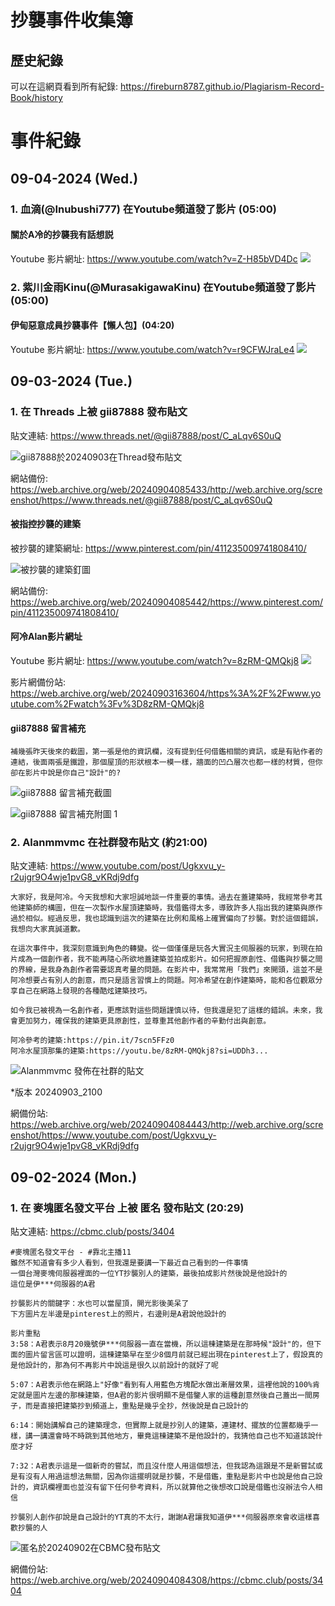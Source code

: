 # 抄襲事件收集簿


## 歷史紀錄

可以在這網頁看到所有紀錄: 
https://fireburn8787.github.io/Plagiarism-Record-Book/history


# 事件紀錄

## 09-04-2024 (Wed.)


### 1. 血滴(@Inubushi777) 在Youtube頻道發了影片 (05:00)

#### 關於A冷的抄襲我有話想説

Youtube 影片網址: https://www.youtube.com/watch?v=Z-H85bVD4Dc
<a href="https://www.youtube.com/watch?v=Z-H85bVD4Dc" target="_blank">
    <img src="https://raw.githubusercontent.com/FireBurn8787/Plagiarism-Record-Book/main/imgs/09-04-2024_Youtube_Inubushi777_Z-H85bVD4Dc_Thumbnail.jpg"/>
</a>

### 2. 紫川金雨Kinu(@MurasakigawaKinu) 在Youtube頻道發了影片 (05:00)


#### 伊甸惡意成員抄襲事件【懶人包】(04:20)

Youtube 影片網址: https://www.youtube.com/watch?v=r9CFWJraLe4
<a href="https://www.youtube.com/watch?v=r9CFWJraLe4" target="_blank">
    <img src="https://raw.githubusercontent.com/FireBurn8787/Plagiarism-Record-Book/main/imgs/09-04-2024_Youtube_MurasakigawaKinu_r9CFWJraLe4_Thumbnail.jpg"/>
</a>


## 09-03-2024 (Tue.)


### 1. 在 Threads 上被 gii87888 發布貼文

貼文連結: https://www.threads.net/@gii87888/post/C_aLqv6S0uQ

![gii87888於20240903在Thread發布貼文](https://raw.githubusercontent.com/FireBurn8787/Plagiarism-Record-Book/main/imgs/09-03-2024_Thread_gii87888_C_aLqv6S0uQ.png)

網站備份: https://web.archive.org/web/20240904085433/http://web.archive.org/screenshot/https://www.threads.net/@gii87888/post/C_aLqv6S0uQ

#### 被指控抄襲的建築

被抄襲的建築網址: https://www.pinterest.com/pin/411235009741808410/

![被抄襲的建築釘圖](https://raw.githubusercontent.com/FireBurn8787/Plagiarism-Record-Book/main/imgs/09-03-2024_Pinterest_Jottape033_411235009741808410.png)

網站備份: https://web.archive.org/web/20240904085442/https://www.pinterest.com/pin/411235009741808410/

#### 阿冷Alan影片網址

Youtube 影片網址: https://www.youtube.com/watch?v=8zRM-QMQkj8
<a href="https://www.youtube.com/watch?v=8zRM-QMQkj8" target="_blank">
    <img src="https://raw.githubusercontent.com/FireBurn8787/Plagiarism-Record-Book/main/imgs/08-31-2024_Youtube_Alanmmvmc_8zRM-QMQkj8_Thumbnail.jpg"/>
</a>

影片網備份站: https://web.archive.org/web/20240903163604/https%3A%2F%2Fwww.youtube.com%2Fwatch%3Fv%3D8zRM-QMQkj8

#### gii87888 留言補充

```
補幾張昨天後來的截圖，第一張是他的資訊欄，沒有提到任何借鑑相關的資訊，或是有貼作者的連結，後面兩張是鐵證，那個屋頂的形狀根本一模一樣，牆面的凹凸層次也都一樣的材質，但你卻在影片中說是你自己"設計"的?
```

![gii87888 留言補充截圖](https://raw.githubusercontent.com/FireBurn8787/Plagiarism-Record-Book/main/imgs/09-03-2024_Thread_gii87888_C_bxkuYzxzA.png)

![gii87888 留言補充附圖 1](https://raw.githubusercontent.com/FireBurn8787/Plagiarism-Record-Book/main/imgs/09-03-2024_Thread_gii87888_C_bxkuYzxzA_A1.png)



### 2. Alanmmvmc 在社群發布貼文 (約21:00)

貼文連結: https://www.youtube.com/post/Ugkxvu_y-r2ujgr9O4wje1pvG8_vKRdj9dfg

```
大家好，我是阿冷。今天我想和大家坦誠地談一件重要的事情。過去在蓋建築時，我經常參考其他建築師的構圖，但在一次製作水屋頂建築時，我借鑑得太多，導致許多人指出我的建築與原作過於相似。經過反思，我也認識到這次的建築在比例和風格上確實偏向了抄襲。對於這個錯誤，我想向大家真誠道歉。

在這次事件中，我深刻意識到角色的轉變。從一個僅僅是玩各大實況主伺服器的玩家，到現在拍片成為一個創作者，我不能再隨心所欲地蓋建築並拍成影片。如何把握原創性、借鑑與抄襲之間的界線，是我身為創作者需要認真考量的問題。在影片中，我常常用「我們」來開頭，這並不是阿冷想要占有別人的創意，而只是語言習慣上的問題。阿冷希望在創作建築時，能和各位觀眾分享自己在網路上發現的各種酷炫建築技巧。

如今我已被視為一名創作者，更應該對這些問題謹慎以待，但我還是犯了這樣的錯誤。未來，我會更加努力，確保我的建築更具原創性，並尊重其他創作者的辛勤付出與創意。

阿冷參考的建築:https://pin.it/7scn5FFz0
阿冷水屋頂那集的建築:https://youtu.be/8zRM-QMQkj8?si=UDDh3...
```

![Alanmmvmc 發佈在社群的貼文](https://raw.githubusercontent.com/FireBurn8787/Plagiarism-Record-Book/main/imgs/09-03-2024_Youtube_Alanmmvmc_community_Ugkxvu_y-r2ujgr9O4wje1pvG8_vKRdj9dfg_9PM_v1.png)

*版本 20240903_2100

網備份站: https://web.archive.org/web/20240904084443/http://web.archive.org/screenshot/https://www.youtube.com/post/Ugkxvu_y-r2ujgr9O4wje1pvG8_vKRdj9dfg


## 09-02-2024 (Mon.)


### 1. 在 麥塊匿名發文平台 上被 匿名 發布貼文 (20:29)

貼文連結: https://cbmc.club/posts/3404

```
#麥塊匿名發文平台 - #靠北主播11
雖然不知道會有多少人看到，但我還是要講一下最近自己看到的一件事情
一個台灣麥塊伺服器裡面的一位YT抄襲別人的建築，最後拍成影片然後說是他設計的
這位是伊***伺服器的A君

抄襲影片的關鍵字：水也可以當屋頂，開光影後美呆了
下方圖片左半邊是pinterest上的照片，右邊則是A君說他設計的

影片重點
3:58：A君表示8月20幾號伊***伺服器一直在當機，所以這棟建築是在那時候"設計"的，但下面的圖片留言區可以證明，這棟建築早在至少8個月前就已經出現在pinterest上了，假設真的是他設計的，那為何不再影片中說這是很久以前設計的就好了呢

5:07：A君表示他在網路上"好像"看到有人用藍色方塊配水做出漸層效果，這裡他說的100%肯定就是圖片左邊的那棟建築，但A君的影片很明顯不是借鑒人家的這種創意然後自己蓋出一間房子，而是直接把建築抄到頻道上，重點是幾乎全抄，然後說是自己設計的

6:14：開始講解自己的建築理念，但實際上就是抄別人的建築，連建材、擺放的位置都幾乎一樣，講一講還會時不時跳到其他地方，畢竟這棟建築不是他設計的，我猜他自己也不知道該說什麼才好

7:32：A君表示這是一個新奇的嘗試，而且沒什麼人用這個想法，但我認為這跟是不是新嘗試或是有沒有人用過這想法無關，因為你這擺明就是抄襲，不是借鑑，重點是影片中也說是他自己設計的，資訊欄裡面也並沒有留下任何參考資料，所以就算他之後想改口說是借鑑也沒辦法令人相信

抄襲別人創作卻說是自己設計的YT真的不太行，謝謝A君讓我知道伊***伺服器原來會收這樣喜歡抄襲的人
```

![匿名於20240902在CBMC發布貼文](https://raw.githubusercontent.com/FireBurn8787/Plagiarism-Record-Book/main/imgs/09-02-2024_CBMC_3404.png)

網備份站: https://web.archive.org/web/20240904084308/https://cbmc.club/posts/3404